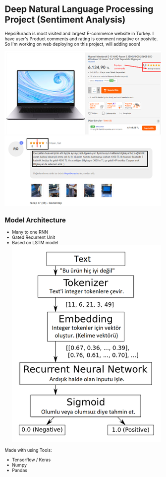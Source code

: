 # Deep Natural Language Processing Project (Sentiment Analysis)

HepsiBurada is most visited and largest E-commerce website in Turkey. I have user's Product comments and rating is comment negative or posivite. So I'm working on web deploying on this project, will adding soon!


![Hepsiburada](/img/product.png)
![Hepsiburada](/img/comment.png)

## Model Architecture
- Many to one RNN
- Gated Recurrent Unit
- Based on LSTM model
![Architecture](img/Sent-analysis-diag.png)




Made with using Tools:

* Tensorflow / Keras
* Numpy
* Pandas
